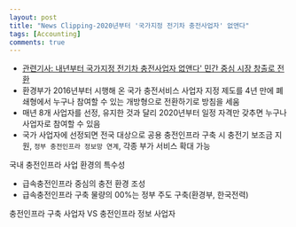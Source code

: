 ```yaml
---
layout: post
title: "News Clipping-2020년부터 '국가지정 전기차 충전사업자' 없앤다"
tags: [Accounting]
comments: true
---
```


- [관련기사: 내년부터 국가지정 전기차 충전사업자 없앤다' 민간 중심 시장 창출로 전환](http://www.etnews.com/20190419000245?m=1)
- 환경부가 2016년부터 시행해 온 국가 충전서비스 사업자 지정 제도를 4년 만에 폐쇄형에서 누구나 참여할 수 있는 개방형으로 전환하기로 방침을 세움
- 매년 8개 사업자를 선정, 유지한 것과 달리 2020년부터 일정 자격만 갖추면 누구나 사업자로 참여할 수 있음
- 국가 사업자에 선정되면 전국 대상으로 공용 충전인프라 구축 시 충전기 보조금 지원, `정부 충전인프라 정보망 연계`, 각종 부가 서비스 확대 가능

국내 충전인프라 사업 환경의 특수성
- 급속충전인프라 중심의 충전 환경 조성
- 급속충전인프라 구축 물량의 00%는 정부 주도 구축(환경부, 한국전력)

충전인프라 구축 사업자 VS 충전인프라 정보 사업자


